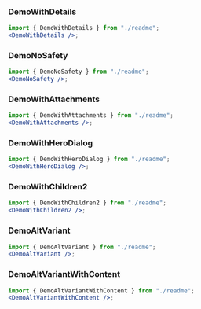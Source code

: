 ### DemoWithDetails

```jsx harmony
import { DemoWithDetails } from "./readme";
<DemoWithDetails />;
```

### DemoNoSafety

```jsx harmony
import { DemoNoSafety } from "./readme";
<DemoNoSafety />;
```

### DemoWithAttachments

```jsx harmony
import { DemoWithAttachments } from "./readme";
<DemoWithAttachments />;
```

### DemoWithHeroDialog

```jsx harmony
import { DemoWithHeroDialog } from "./readme";
<DemoWithHeroDialog />;
```

### DemoWithChildren2

```jsx harmony
import { DemoWithChildren2 } from "./readme";
<DemoWithChildren2 />;
```

### DemoAltVariant

```jsx harmony
import { DemoAltVariant } from "./readme";
<DemoAltVariant />;
```

### DemoAltVariantWithContent

```jsx harmony
import { DemoAltVariantWithContent } from "./readme";
<DemoAltVariantWithContent />;
```
